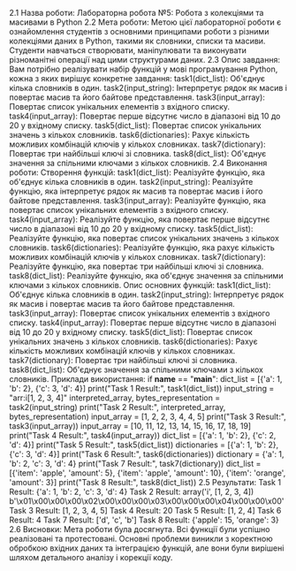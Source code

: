 2.1 Назва роботи:
Лабораторна робота №5: Робота з колекціями та масивами в Python
2.2 Мета роботи:
Метою цієї лабораторної роботи є ознайомлення студентів з основними принципами роботи з різними колекціями даних в Python, такими як словники, списки та масиви. Студенти навчаться створювати, маніпулювати та виконувати різноманітні операції над цими структурами даних.
2.3 Опис завдання:
Вам потрібно реалізувати набір функцій у мові програмування Python, кожна з яких вирішує конкретне завдання:
task1(dict_list): Об'єднує кілька словників в один.
task2(input_string): Інтерпретує рядок як масив і повертає масив та його байтове представлення.
task3(input_array): Повертає список унікальних елементів з вхідного списку.
task4(input_array): Повертає перше відсутнє число в діапазоні від 10 до 20 у вхідному списку.
task5(dict_list): Повертає список унікальних значень з кількох словників.
task6(dictionaries): Рахує кількість можливих комбінацій ключів у кількох словниках.
task7(dictionary): Повертає три найбільші ключі зі словника.
task8(dict_list): Об'єднує значення за спільними ключами з кількох словників.
2.4 Виконання роботи:
Створення функцій:
task1(dict_list): Реалізуйте функцію, яка об'єднує кілька словників в один.
task2(input_string): Реалізуйте функцію, яка інтерпретує рядок як масив та повертає масив і його байтове представлення.
task3(input_array): Реалізуйте функцію, яка повертає список унікальних елементів з вхідного списку.
task4(input_array): Реалізуйте функцію, яка повертає перше відсутнє число в діапазоні від 10 до 20 у вхідному списку.
task5(dict_list): Реалізуйте функцію, яка повертає список унікальних значень з кількох словників.
task6(dictionaries): Реалізуйте функцію, яка рахує кількість можливих комбінацій ключів у кількох словниках.
task7(dictionary): Реалізуйте функцію, яка повертає три найбільші ключі зі словника.
task8(dict_list): Реалізуйте функцію, яка об'єднує значення за спільними ключами з кількох словників.
Опис основних функцій:
task1(dict_list): Об'єднує кілька словників в один.
task2(input_string): Інтерпретує рядок як масив і повертає масив та його байтове представлення.
task3(input_array): Повертає список унікальних елементів з вхідного списку.
task4(input_array): Повертає перше відсутнє число в діапазоні від 10 до 20 у вхідному списку.
task5(dict_list): Повертає список унікальних значень з кількох словників.
task6(dictionaries): Рахує кількість можливих комбінацій ключів у кількох словниках.
task7(dictionary): Повертає три найбільші ключі зі словника.
task8(dict_list): Об'єднує значення за спільними ключами з кількох словників.
Приклади використання:
if __name__ == "__main__":
    dict_list = [{'a': 1, 'b': 2}, {'c': 3, 'd': 4}]
    print("Task 1 Result:", task1(dict_list))
    input_string = "arr:i[1, 2, 3, 4]"
    interpreted_array, bytes_representation = task2(input_string)
    print("Task 2 Result:", interpreted_array, bytes_representation)
    input_array = [1, 2, 2, 3, 4, 4, 5]
    print("Task 3 Result:", task3(input_array))
    input_array = [10, 11, 12, 13, 14, 15, 16, 17, 18, 19]
    print("Task 4 Result:", task4(input_array))
    dict_list = [{'a': 1, 'b': 2}, {'c': 2, 'd': 4}]
    print("Task 5 Result:", task5(dict_list))
    dictionaries = [{'a': 1, 'b': 2}, {'c': 3, 'd': 4}]
    print("Task 6 Result:", task6(dictionaries))
    dictionary = {'a': 1, 'b': 2, 'c': 3, 'd': 4}
    print("Task 7 Result:", task7(dictionary))
    dict_list = [{'item': 'apple', 'amount': 5}, {'item': 'apple', 'amount': 10}, {'item': 'orange', 'amount': 3}]
    print("Task 8 Result:", task8(dict_list))
2.5 Результати:
Task 1 Result: {'a': 1, 'b': 2, 'c': 3, 'd': 4}
Task 2 Result: array('i', [1, 2, 3, 4]) b'\x01\x00\x00\x00\x02\x00\x00\x00\x03\x00\x00\x00\x04\x00\x00\x00'
Task 3 Result: [1, 2, 3, 4, 5]
Task 4 Result: 20
Task 5 Result: [1, 2, 4]
Task 6 Result: 4
Task 7 Result: ['d', 'c', 'b']
Task 8 Result: {'apple': 15, 'orange': 3}
2.6 Висновки:
Мета роботи була досягнута. Всі функції були успішно реалізовані та протестовані. Основні проблеми виникли з коректною обробкою вхідних даних та інтеграцією функцій, але вони були вирішені шляхом детального аналізу і корекції коду.

